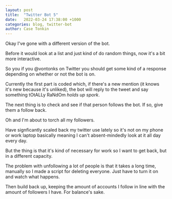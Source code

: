 ```yaml
---
layout: post
title:  "Twitter Bot 5"
date:   2022-03-24 17:38:00 +1000
categories: blog, twitter-bot
author: Case Tonkin
---
```


Okay I've gone with a different version of the bot. 

Before it would look at a list and just kind of do random things, now it's a bit more interactive.

So you if you @vontonks on Twitter you should get some kind of a response depending on whether or not the bot is on.

Currently the first part is coded which, if there's a new mention (it knows it's new because it's unliked), the bot will reply to the tweet and say something tOtALLy RaNdOm *holds up spork*.

The next thing is to check and see if that person follows the bot. If so, give them a follow back.

Oh and I'm about to torch all my followers. 

Have signficantly scaled back my twitter use lately so it's not on my phone or work laptop basically meaning I can't absent-mindedly look at it all day every day.

But the thing is that it's kind of necessary for work so I want to get back, but in a different capacity.

The problem with unfollowing a lot of people is that it takes a long time, manually so I made a script for deleting everyone. Just have to turn it on and watch what happens. 

Then build back up, keeping the amount of accounts I follow in line with the amount of followers I have. For balance's sake.
